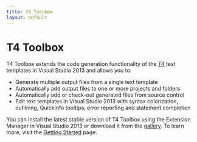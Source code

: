 ```yaml
---
title: T4 Toolbox
layout: default
---
```


# T4 Toolbox

T4 Toolbox extends the code generation functionality of the [T4](https://msdn.microsoft.com/en-us/library/bb126445.aspx) 
text templates in Visual Studio 2013 and allows you to:

- Generate multiple output files from a single text template 
- Automatically add output files to one or more projects and folders 
- Automatically add or check-out generated files from source control 
- Edit text templates in Visual Studio 2013 with syntax colorization, outlining, QuickInfo tooltips, 
error reporting and statement completion 

You can install the latest stable version of T4 Toolbox using the Extension Manager in Visual Studio 2013 or download it from the [gallery](https://visualstudiogallery.msdn.microsoft.com/791817a4-eb9a-4000-9c85-972cc60fd5aa).
To learn more, visit the [Getting Started](./getting-started.html) page.